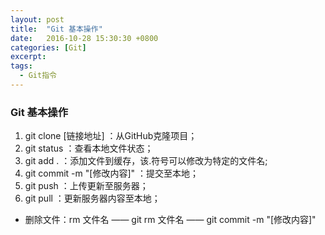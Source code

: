 ```yaml
---
layout: post
title:  "Git 基本操作"
date:   2016-10-28 15:30:30 +0800
categories: [Git]
excerpt: 
tags:
  - Git指令
---
```



### Git 基本操作

1. git clone [链接地址] ：从GitHub克隆项目；
2. git status ：查看本地文件状态；
3. git add . ：添加文件到缓存，该.符号可以修改为特定的文件名;
4. git commit -m "[修改内容]" ：提交至本地；
5. git push ：上传更新至服务器；
6. git pull ：更新服务器内容至本地；

* 删除文件：rm 文件名 —— git rm 文件名 —— git commit -m "[修改内容]"
